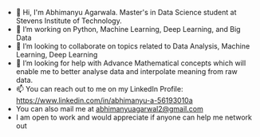 
- 🔭 Hi, I'm Abhimanyu Agarwala. Master's in Data Science student at Stevens Institute of Technology.
- 🌱 I’m working on Python, Machine Learning, Deep Learning, and Big Data
- 👯 I’m looking to collaborate on topics related to Data Analysis, Machine Learning, Deep Learning
- 🤔 I’m looking for help with Advance Mathematical concepts which will enable me to better analyse data and interpolate meaning from raw data.
- 📫 You can reach out to me on my LinkedIn Profile: https://www.linkedin.com/in/abhimanyu-a-56193010a
- You can also mail me at abhimanyuagarwal2@gmail.com
- I am open to work and would appreciate if anyone can help me network out

<!--
**abhimanyuagarwal2/abhimanyuagarwal2** is a ✨ _special_ ✨ repository because its `README.md` (this file) appears on your GitHub profile.

Here are some ideas to get you started:
-->

